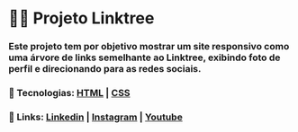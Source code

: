 # 🧑‍💻 Projeto Linktree

### Este projeto tem por objetivo mostrar um site responsivo como uma árvore de links semelhante ao Linktree, exibindo foto de perfil e direcionando para as redes sociais.

### 🤖 Tecnologias: [HTML](./index.html) | [CSS](./CSS/style.css)

### 🔗 Links: [Linkedin](https://www.linkedin.com/in/matheus-queiroz-a3a295211/) | [Instagram](https://www.instagram.com/queirozmatheus12/) | [Youtube](https://www.youtube.com/@Queirozmatheus12)
     
